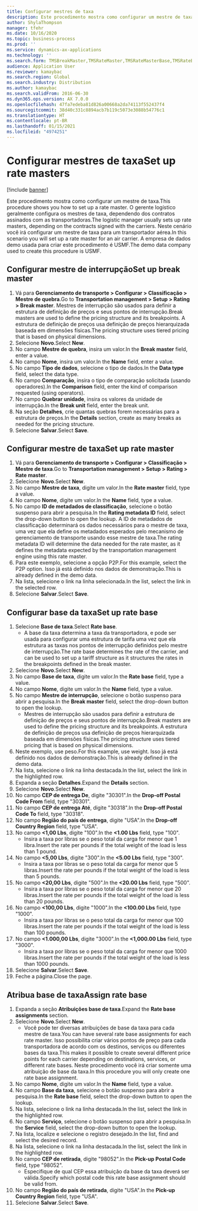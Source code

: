 ```yaml
---
title: Configurar mestres de taxa
description: Este procedimento mostra como configurar um mestre de taxa.
author: ShylaThompson
manager: tfehr
ms.date: 10/16/2020
ms.topic: business-process
ms.prod: ''
ms.service: dynamics-ax-applications
ms.technology: ''
ms.search.form: TMSBreakMaster,TMSRateMaster,TMSRateMasterBase,TMSRateBaseType, TMSRouteWorkbench
audience: Application User
ms.reviewer: kamaybac
ms.search.region: Global
ms.search.industry: Distribution
ms.author: kamaybac
ms.search.validFrom: 2016-06-30
ms.dyn365.ops.version: AX 7.0.0
ms.openlocfilehash: 47fa7edeba81d826a00668a2da74113f552437f4
ms.sourcegitcommit: 38d40c331c8894acb7b119c5073e3088b54776c1
ms.translationtype: HT
ms.contentlocale: pt-BR
ms.lasthandoff: 01/15/2021
ms.locfileid: "4974251"
---
```

# <a name="set-up-rate-masters"></a><span data-ttu-id="530c5-103">Configurar mestres de taxa</span><span class="sxs-lookup"><span data-stu-id="530c5-103">Set up rate masters</span></span>

[!include [banner](../../includes/banner.md)]

<span data-ttu-id="530c5-104">Este procedimento mostra como configurar um mestre de taxa.</span><span class="sxs-lookup"><span data-stu-id="530c5-104">This procedure shows you how to set up a rate master.</span></span> <span data-ttu-id="530c5-105">O gerente logístico geralmente configura os mestres de taxa, dependendo dos contratos assinados com as transportadoras.</span><span class="sxs-lookup"><span data-stu-id="530c5-105">The logistic manager usually sets up rate masters, depending on the contracts signed with the carriers.</span></span> <span data-ttu-id="530c5-106">Neste cenário você irá configurar um mestre de taxa para um transportador aérea.</span><span class="sxs-lookup"><span data-stu-id="530c5-106">In this scenario you will set up a rate master for an air carrier.</span></span> <span data-ttu-id="530c5-107">A empresa de dados demo usada para criar este procedimento é USMF.</span><span class="sxs-lookup"><span data-stu-id="530c5-107">The demo data company used to create this procedure is USMF.</span></span>

## <a name="set-up-break-master"></a><span data-ttu-id="530c5-108">Configurar mestre de interrupção</span><span class="sxs-lookup"><span data-stu-id="530c5-108">Set up break master</span></span>

1. <span data-ttu-id="530c5-109">Vá para **Gerenciamento de transporte > Configurar > Classificação > Mestre de quebra**.</span><span class="sxs-lookup"><span data-stu-id="530c5-109">Go to **Transportation management > Setup > Rating > Break master**.</span></span> <span data-ttu-id="530c5-110">Mestres de interrupção são usados para definir a estrutura de definição de preços e seus pontos de interrupção.</span><span class="sxs-lookup"><span data-stu-id="530c5-110">Break masters are used to define the pricing structure and its breakpoints.</span></span> <span data-ttu-id="530c5-111">A estrutura de definição de preços usa definição de preços hierarquizada baseada em dimensões físicas.</span><span class="sxs-lookup"><span data-stu-id="530c5-111">The pricing structure uses tiered pricing that is based on physical dimensions.</span></span>  
1. <span data-ttu-id="530c5-112">Selecione **Novo**.</span><span class="sxs-lookup"><span data-stu-id="530c5-112">Select **New**.</span></span>
1. <span data-ttu-id="530c5-113">No campo **Mestre de quebra**, insira um valor.</span><span class="sxs-lookup"><span data-stu-id="530c5-113">In the **Break master** field, enter a value.</span></span>
1. <span data-ttu-id="530c5-114">No campo **Nome**, insira um valor.</span><span class="sxs-lookup"><span data-stu-id="530c5-114">In the **Name** field, enter a value.</span></span>
1. <span data-ttu-id="530c5-115">No campo **Tipo de dados**, selecione o tipo de dados.</span><span class="sxs-lookup"><span data-stu-id="530c5-115">In the **Data type** field, select the data type.</span></span>
1. <span data-ttu-id="530c5-116">No campo **Comparação**, insira o tipo de comparação solicitada (usando operadores).</span><span class="sxs-lookup"><span data-stu-id="530c5-116">In the **Comparison** field, enter the kind of comparison requested (using operators).</span></span>
1. <span data-ttu-id="530c5-117">No campo **Quebrar unidade**, insira os valores da unidade de interrupção.</span><span class="sxs-lookup"><span data-stu-id="530c5-117">In the **Break unit** field, enter the break unit.</span></span>
1. <span data-ttu-id="530c5-118">Na seção **Detalhes**, crie quantas quebras forem necessárias para a estrutura de preços.</span><span class="sxs-lookup"><span data-stu-id="530c5-118">In the **Details** section, create as many breaks as needed for the pricing structure.</span></span>
1. <span data-ttu-id="530c5-119">Selecione **Salvar**.</span><span class="sxs-lookup"><span data-stu-id="530c5-119">Select **Save**.</span></span>

## <a name="set-up-rate-master"></a><span data-ttu-id="530c5-120">Configurar mestre de taxa</span><span class="sxs-lookup"><span data-stu-id="530c5-120">Set up rate master</span></span>

1. <span data-ttu-id="530c5-121">Vá para **Gerenciamento de transporte > Configurar > Classificação > Mestre de taxa**.</span><span class="sxs-lookup"><span data-stu-id="530c5-121">Go to **Transportation management > Setup > Rating > Rate master**.</span></span>
1. <span data-ttu-id="530c5-122">Selecione **Novo**.</span><span class="sxs-lookup"><span data-stu-id="530c5-122">Select **New**.</span></span>
1. <span data-ttu-id="530c5-123">No campo **Mestre de taxa**, digite um valor.</span><span class="sxs-lookup"><span data-stu-id="530c5-123">In the **Rate master** field, type a value.</span></span>
1. <span data-ttu-id="530c5-124">No campo **Nome**, digite um valor.</span><span class="sxs-lookup"><span data-stu-id="530c5-124">In the **Name** field, type a value.</span></span>
1. <span data-ttu-id="530c5-125">No campo **ID de metadados de classificação**, selecione o botão suspenso para abrir a pesquisa.</span><span class="sxs-lookup"><span data-stu-id="530c5-125">In the **Rating metadata ID** field, select the drop-down button to open the lookup.</span></span> <span data-ttu-id="530c5-126">A ID de metadados de classificação determinará os dados necessários para o mestre de taxa, uma vez que ela define os metadados esperados pelo mecanismo de gerenciamento de transporte usando esse mestre de taxa.</span><span class="sxs-lookup"><span data-stu-id="530c5-126">The rating metadata ID will determine the data needed for the rate master, as it defines the metadata expected by the transportation management engine using this rate master.</span></span>  
1. <span data-ttu-id="530c5-127">Para este exemplo, selecione a opção P2P.</span><span class="sxs-lookup"><span data-stu-id="530c5-127">For this example, select the P2P option.</span></span> <span data-ttu-id="530c5-128">Isso já está definido nos dados de demonstração.</span><span class="sxs-lookup"><span data-stu-id="530c5-128">This is already defined in the demo data.</span></span>
1. <span data-ttu-id="530c5-129">Na lista, selecione o link na linha selecionada.</span><span class="sxs-lookup"><span data-stu-id="530c5-129">In the list, select the link in the selected row.</span></span>
1. <span data-ttu-id="530c5-130">Selecione **Salvar**.</span><span class="sxs-lookup"><span data-stu-id="530c5-130">Select **Save**.</span></span>

## <a name="set-up-rate-base"></a><span data-ttu-id="530c5-131">Configurar base da taxa</span><span class="sxs-lookup"><span data-stu-id="530c5-131">Set up rate base</span></span>

1. <span data-ttu-id="530c5-132">Selecione **Base de taxa**.</span><span class="sxs-lookup"><span data-stu-id="530c5-132">Select **Rate base**.</span></span>
    * <span data-ttu-id="530c5-133">A base da taxa determina a taxa da transportadora, e pode ser usada para configurar uma estrutura de tarifa uma vez que ela estrutura as taxas nos pontos de interrupção definidos pelo mestre de interrupção.</span><span class="sxs-lookup"><span data-stu-id="530c5-133">The rate base determines the rate of the carrier, and can be used to set up a tariff structure as it structures the rates in the breakpoints defined in the break master.</span></span>  
2. <span data-ttu-id="530c5-134">Selecione **Novo**.</span><span class="sxs-lookup"><span data-stu-id="530c5-134">Select **New**.</span></span>
3. <span data-ttu-id="530c5-135">No campo **Base de taxa**, digite um valor.</span><span class="sxs-lookup"><span data-stu-id="530c5-135">In the **Rate base** field, type a value.</span></span>
4. <span data-ttu-id="530c5-136">No campo **Nome**, digite um valor.</span><span class="sxs-lookup"><span data-stu-id="530c5-136">In the **Name** field, type a value.</span></span>
5. <span data-ttu-id="530c5-137">No campo **Mestre de interrupção**, selecione o botão suspenso para abrir a pesquisa.</span><span class="sxs-lookup"><span data-stu-id="530c5-137">In the **Break master** field, select the drop-down button to open the lookup.</span></span>
    * <span data-ttu-id="530c5-138">Mestres de interrupção são usados para definir a estrutura de definição de preços e seus pontos de interrupção.</span><span class="sxs-lookup"><span data-stu-id="530c5-138">Break masters are used to define the pricing structure and its breakpoints.</span></span> <span data-ttu-id="530c5-139">A estrutura de definição de preços usa definição de preços hierarquizada baseada em dimensões físicas.</span><span class="sxs-lookup"><span data-stu-id="530c5-139">The pricing structure uses tiered pricing that is based on physical dimensions.</span></span>  
6. <span data-ttu-id="530c5-140">Neste exemplo, use peso.</span><span class="sxs-lookup"><span data-stu-id="530c5-140">For this example, use weight.</span></span> <span data-ttu-id="530c5-141">Isso já está definido nos dados de demonstração.</span><span class="sxs-lookup"><span data-stu-id="530c5-141">This is already defined in the demo data.</span></span>
7. <span data-ttu-id="530c5-142">Na lista, selecione o link na linha destacada.</span><span class="sxs-lookup"><span data-stu-id="530c5-142">In the list, select the link in the highlighted row.</span></span>
8. <span data-ttu-id="530c5-143">Expanda a seção **Detalhes**.</span><span class="sxs-lookup"><span data-stu-id="530c5-143">Expand the **Details** section.</span></span>
9. <span data-ttu-id="530c5-144">Selecione **Novo**.</span><span class="sxs-lookup"><span data-stu-id="530c5-144">Select **New**.</span></span>
10. <span data-ttu-id="530c5-145">No campo **CEP de entrega De**, digite "30301".</span><span class="sxs-lookup"><span data-stu-id="530c5-145">In the **Drop-off Postal Code From** field, type "30301".</span></span>
11. <span data-ttu-id="530c5-146">No campo **CEP de entrega Até**, digite "30318".</span><span class="sxs-lookup"><span data-stu-id="530c5-146">In the **Drop-off Postal Code To** field, type "30318".</span></span>
12. <span data-ttu-id="530c5-147">No campo **Região do país de entrega**, digite "USA".</span><span class="sxs-lookup"><span data-stu-id="530c5-147">In the **Drop-off Country Region** field, type "USA".</span></span>
13. <span data-ttu-id="530c5-148">No campo **<1,00 Lbs**, digite "100".</span><span class="sxs-lookup"><span data-stu-id="530c5-148">In the **<1.00 Lbs** field, type "100".</span></span>
    * <span data-ttu-id="530c5-149">Insira a taxa por libras se o peso total da carga for menor que 1 libra.</span><span class="sxs-lookup"><span data-stu-id="530c5-149">Insert the rate per pounds if the total weight of the load is less than 1 pound.</span></span>  
14. <span data-ttu-id="530c5-150">No campo **<5,00 Lbs**, digite "300".</span><span class="sxs-lookup"><span data-stu-id="530c5-150">In the **<5.00 Lbs** field, type "300".</span></span>
    * <span data-ttu-id="530c5-151">Insira a taxa por libras se o peso total da carga for menor que 5 libras.</span><span class="sxs-lookup"><span data-stu-id="530c5-151">Insert the rate per pounds if the total weight of the load is less than 5 pounds.</span></span>  
15. <span data-ttu-id="530c5-152">No campo **<20,00 Lbs**, digite "500".</span><span class="sxs-lookup"><span data-stu-id="530c5-152">In the **<20.00 Lbs** field, type "500".</span></span>
    * <span data-ttu-id="530c5-153">Insira a taxa por libras se o peso total da carga for menor que 20 libras.</span><span class="sxs-lookup"><span data-stu-id="530c5-153">Insert the rate per pounds if the total weight of the load is less than 20 pounds.</span></span>  
16. <span data-ttu-id="530c5-154">No campo **<100,00 Lbs**, digite "1000".</span><span class="sxs-lookup"><span data-stu-id="530c5-154">In the **<100.00 Lbs** field, type "1000".</span></span>
    * <span data-ttu-id="530c5-155">Insira a taxa por libras se o peso total da carga for menor que 100 libras.</span><span class="sxs-lookup"><span data-stu-id="530c5-155">Insert the rate per pounds if the total weight of the load is less than 100 pounds.</span></span>  
17. <span data-ttu-id="530c5-156">No campo **<1.000,00 Lbs**, digite "3000".</span><span class="sxs-lookup"><span data-stu-id="530c5-156">In the **<1,000.00 Lbs** field, type "3000".</span></span>
    * <span data-ttu-id="530c5-157">Insira a taxa por libras se o peso total da carga for menor que 1000 libras.</span><span class="sxs-lookup"><span data-stu-id="530c5-157">Insert the rate per pounds if the total weight of the load is less than 1000 pounds.</span></span>  
18. <span data-ttu-id="530c5-158">Selecione **Salvar**.</span><span class="sxs-lookup"><span data-stu-id="530c5-158">Select **Save**.</span></span>
19. <span data-ttu-id="530c5-159">Feche a página.</span><span class="sxs-lookup"><span data-stu-id="530c5-159">Close the page.</span></span>

## <a name="assign-rate-base"></a><span data-ttu-id="530c5-160">Atribua base de taxa</span><span class="sxs-lookup"><span data-stu-id="530c5-160">Assign rate base</span></span>

1. <span data-ttu-id="530c5-161">Expanda a seção **Atribuições base de taxa**.</span><span class="sxs-lookup"><span data-stu-id="530c5-161">Expand the **Rate base assignments** section.</span></span>
2. <span data-ttu-id="530c5-162">Selecione **Novo**.</span><span class="sxs-lookup"><span data-stu-id="530c5-162">Select **New**.</span></span>
    * <span data-ttu-id="530c5-163">Você pode ter diversas atribuições de base da taxa para cada mestre de taxa.</span><span class="sxs-lookup"><span data-stu-id="530c5-163">You can have several rate base assignments for each rate master.</span></span> <span data-ttu-id="530c5-164">Isso possibilita criar vários pontos de preço para cada transportadora de acordo com os destinos, serviços ou diferentes bases da taxa.</span><span class="sxs-lookup"><span data-stu-id="530c5-164">This makes it possible to create several different price points for each carrier depending on destinations, services, or different rate bases.</span></span> <span data-ttu-id="530c5-165">Neste procedimento você irá criar somente uma atribuição de base da taxa.</span><span class="sxs-lookup"><span data-stu-id="530c5-165">In this procedure you will only create one rate base assignment.</span></span>  
3. <span data-ttu-id="530c5-166">No campo **Nome**, digite um valor.</span><span class="sxs-lookup"><span data-stu-id="530c5-166">In the **Name** field, type a value.</span></span>
4. <span data-ttu-id="530c5-167">No campo **Base da taxa**, selecione o botão suspenso para abrir a pesquisa.</span><span class="sxs-lookup"><span data-stu-id="530c5-167">In the **Rate base** field, select the drop-down button to open the lookup.</span></span>
5. <span data-ttu-id="530c5-168">Na lista, selecione o link na linha destacada.</span><span class="sxs-lookup"><span data-stu-id="530c5-168">In the list, select the link in the highlighted row.</span></span>
6. <span data-ttu-id="530c5-169">No campo **Serviço**, selecione o botão suspenso para abrir a pesquisa.</span><span class="sxs-lookup"><span data-stu-id="530c5-169">In the **Service** field, select the drop-down button to open the lookup.</span></span>
7. <span data-ttu-id="530c5-170">Na lista, localize e selecione o registro desejado.</span><span class="sxs-lookup"><span data-stu-id="530c5-170">In the list, find and select the desired record.</span></span>
8. <span data-ttu-id="530c5-171">Na lista, selecione o link na linha destacada.</span><span class="sxs-lookup"><span data-stu-id="530c5-171">In the list, select the link in the highlighted row.</span></span>
9. <span data-ttu-id="530c5-172">No campo **CEP de retirada**, digite "98052".</span><span class="sxs-lookup"><span data-stu-id="530c5-172">In the **Pick-up Postal Code** field, type "98052".</span></span>
    * <span data-ttu-id="530c5-173">Especifique de qual CEP essa atribuição da base da taxa deverá ser válida.</span><span class="sxs-lookup"><span data-stu-id="530c5-173">Specify which postal code this rate base assignment should be valid from.</span></span>
10. <span data-ttu-id="530c5-174">No campo **Região do país de retirada**, digite "USA".</span><span class="sxs-lookup"><span data-stu-id="530c5-174">In the **Pick-up Country Region** field, type "USA".</span></span>
11. <span data-ttu-id="530c5-175">Selecione **Salvar**.</span><span class="sxs-lookup"><span data-stu-id="530c5-175">Select **Save**.</span></span>
